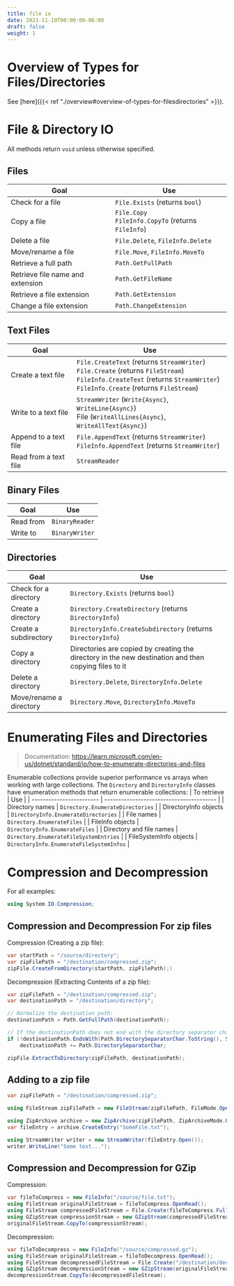 ```yaml
---
title: file io
date: 2021-11-10T00:00:00-06:00
draft: false
weight: 1
---
```


# Overview of Types for Files/Directories
See [here]({{< ref "./overview#overview-of-types-for-filesdirectories" >}}).

# File & Directory IO
All methods return `void` unless otherwise specified.

## Files
| Goal                             | Use                                                        |
| -------------------------------- | ---------------------------------------------------------- |
| Check for a file                 | `File.Exists` (returns `bool`)                             |
| Copy a file                      | `File.Copy` <br />  `FileInfo.CopyTo` (returns `FileInfo`) |
| Delete a file                    | `File.Delete`, `FileInfo.Delete`                           |
| Move/rename a file               | `File.Move`, `FileInfo.MoveTo`                             |
| Retrieve a full path             | `Path.GetFullPath`                                         |
| Retrieve file name and extension | `Path.GetFileName`                                         |
| Retrieve a file extension        | `Path.GetExtension`                                        |
| Change a file extension          | `Path.ChangeExtension`                                     |

## Text Files
| Goal                  | Use                                                                                                                                                                                          |
| --------------------- | -------------------------------------------------------------------------------------------------------------------------------------------------------------------------------------------- |
| Create a text file    | `File.CreateText` (returns `StreamWriter`) <br /> `File.Create` (returns `FileStream`) <br /> `FileInfo.CreateText` (returns `StreamWriter`) <br /> `FileInfo.Create` (returns `FileStream`) |
| Write to a text file  | `StreamWriter` (`Write{Async}`, `WriteLine{Async}`) <br /> File (`WriteAllLines{Async}`, `WriteAllText{Async}`)                                                                              |
| Append to a text file | `File.AppendText` (returns `StreamWriter`) <br /> `FileInfo.AppendText` (returns `StreamWriter`)                                                                                             |
| Read from a text file | `StreamReader`                                                                                                                                                                               |

## Binary Files
| Goal      | Use            |
| --------- | -------------- |
| Read from | `BinaryReader` |
| Write to  | `BinaryWriter` |

## Directories
| Goal                    | Use                                                                                                  |
| ----------------------- | ---------------------------------------------------------------------------------------------------- |
| Check for a directory   | `Directory.Exists` (returns `bool`)                                                                  |
| Create a directory      | `Directory.CreateDirectory` (returns `DirectoryInfo`)                                                |
| Create a subdirectory   | `DirectoryInfo.CreateSubdirectory` (returns `DirectoryInfo`)                                         |
| Copy a directory        | Directories are copied by creating the directory in the new destination and then copying files to it |
| Delete a directory      | `Directory.Delete`, `DirectoryInfo.Delete`                                                           |
| Move/rename a directory | `Directory.Move`, `DirectoryInfo.MoveTo`                                                             |

# Enumerating Files and Directories
> Documentation: https://learn.microsoft.com/en-us/dotnet/standard/io/how-to-enumerate-directories-and-files

Enumerable collections provide superior performance vs arrays when working with large collections. The `Directory` and
`DirectoryInfo` classes have enumeration methods that return enumerable collections:
| To retrieve              | Use                                      |
| ------------------------ | ---------------------------------------- |
| Directory names          | `Directory.EnumerateDirectories`         |
| DirectoryInfo objects    | `DirectoryInfo.EnumerateDirectories`     |
| File names               | `Directory.EnumerateFiles`               |
| FileInfo objects         | `DirectoryInfo.EnumerateFiles`           |
| Directory and file names | `Directory.EnumerateFileSystemEntries`   |
| FileSystemInfo objects   | `DirectoryInfo.EnumerateFileSystemInfos` |

# Compression and Decompression
For all examples:
```cs
using System.IO.Compression;
```

## Compression and Decompression For zip files
Compression (Creating a zip file):
```cs
var startPath = "/source/directory";
var zipFilePath = "/destination/compressed.zip";
zipFile.CreateFromDirectory(startPath, zipFilePath);)
```

Decompression (Extracting Contents of a zip file):
```cs
var zipFilePath = "/destination/compressed.zip";
var destinationPath = "/destination/directory";

// Normalize the destination path:
destinationPath = Path.GetFullPath(destinationPath);

// If the destinationPath does not end with the directory separator character, a path traversal attack is possible:
if (!destinationPath.EndsWith(Path.DirectorySeparatorChar.ToString(), StringComparison.Ordinal))
    destinationPath += Path.DirectorySeparatorChar;

zipFile.ExtractToDirectory(zipFilePath, destinationPath);
```

## Adding to a zip file
```cs
var zipFilePath = "/destination/compressed.zip";

using FileStream zipFilePath = new FileStream(zipFilePath, FileMode.Open);

using ZipArchive archive = new ZipArchive(zipFilePath, ZipArchiveMode.Update);
var fileEntry = archive.CreateEntry("SomeFile.txt");

using StreamWriter writer = new StreamWriter(fileEntry.Open());
writer.WriteLine("Some text...");
```

## Compression and Decompression for GZip
Compression:
```cs
var fileToCompress = new FileInfo("/source/file.txt");
using FileStream originalFileStream = fileToCompress.OpenRead();
using FileStream compressedFileStream = File.Create(fileToCompress.FullName + ".gz");
using GZipStream compressionStream = new GZipStream(compressedFileStream, CompressionMode.Compress);
originalFileStream.CopyTo(compressionStream);
```

Decompression:
```cs
var fileToDecompress = new FileInfo("/source/compressed.gz");
using FileStream originalFileStream = fileToDecompress.OpenRead();
using FileStream decompressedFileStream = File.Create("/destination/decompressed.txt");
using GZipStream decompressionStream = new GZipStream(originalFileStream, CompressionMode.Decompress);
decompressionStream.CopyTo(decompressedFileStream);
```